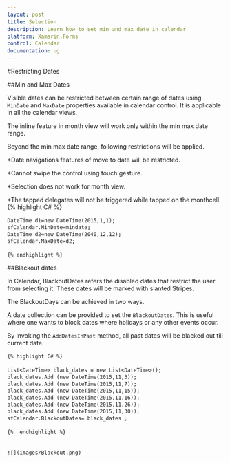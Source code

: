 ```yaml
---
layout: post
title: Selection
description: Learn how to set min and max date in calendar
platform: Xamarin.Forms
control: Calendar
documentation: ug
---
```

#Restricting Dates

##Min and Max Dates

Visible dates can be restricted between certain range of dates using `MinDate` and `MaxDate` properties available in calendar control. It is applicable in all the calendar views.

The inline feature in month view will work only within the min max date range.

Beyond the min max date range, following restrictions will be applied.

*Date navigations features of move to date will be restricted.

*Cannot swipe the control using touch gesture.

*Selection does not work for month view.

*The tapped delegates will not be triggered while tapped on the monthcell.
    {% highlight C# %}
	
	DateTime d1=new DateTime(2015,1,1);
	sfCalendar.MinDate=mindate;
	DateTime d2=new DateTime(2040,12,12);
	sfCalendar.MaxDate=d2;
	
	{% endhighlight %}

##Blackout dates

In Calendar, BlackoutDates refers the disabled dates that restrict the user from selecting it. These dates will be marked with slanted Stripes.

The BlackoutDays can be achieved in two ways.

A date collection can be provided to set the `BlackoutDates`. This is useful where one wants to block dates where holidays or any other events occur.

By invoking the `AddDatesInPast` method, all past dates will be blacked out till current date.


    {% highlight C# %}
	
	List<DateTime> black_dates = new List<DateTime>();
	black_dates.Add (new DateTime(2015,11,3));
	black_dates.Add (new DateTime(2015,11,7));
	black_dates.Add (new DateTime(2015,11,15));
	black_dates.Add (new DateTime(2015,11,16));
	black_dates.Add (new DateTime(2015,11,26));
	black_dates.Add (new DateTime(2015,11,30));
	sfCalendar.BlackoutDates= black_dates ;
	
	{%  endhighlight %}
	
	
	![](images/Blackout.png)

